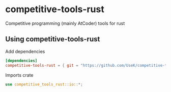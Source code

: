 # competitive-tools-rust
Competitive programming (mainly AtCoder) tools for rust



## Using competitive-tools-rust
Add dependencies
```Cargo.toml
[dependencies]
competitive-tools-rust = { git = "https://github.com/UseK/competitive-tools-rust.git" }
```

Imports crate
```hoge.rs
use competitive_tools_rust::io::*;
```
